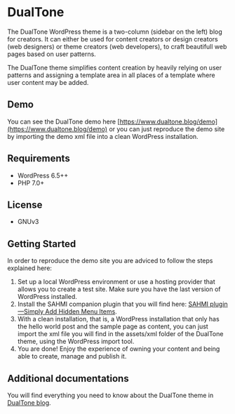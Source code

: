 # DualTone

The DualTone WordPress theme is a two-column (sidebar on the left) blog for creators. It can either be used for content creators or design creators (web designers) or theme creators (web developers), to craft beautifull web pages based on user patterns.

The DualTone theme simplifies content creation by heavily relying on user patterns and assigning a template area in all places of a template where user content may be added.

## Demo

You can see the DualTone demo here [https://www.dualtone.blog/demo](https://www.dualtone.blog/demo) or you can just reproduce the demo site by importing the demo xml file into a clean WordPress installation.

## Requirements

- WordPress 6.5++
- PHP 7.0+

## License

- GNUv3

## Getting Started

In order to reproduce the demo site you are adviced to follow the steps explained here:

1. Set up a local WordPress environment or use a hosting provider that allows you to create a test site. Make sure you have the last version of WordPress installed.
2. Install the SAHMI companion plugin that you will find here: [SAHMI plugin—Simply Add Hidden Menu Items](https://github.com/dballari/sahmi).
3. With a clean installation, that is, a WordPress installation that only has the hello world post and the sample page as content, you can just import the xml file you will find in the assets/xml folder of the DualTone theme, using the WordPress import tool.
4. You are done! Enjoy the experience of owning your content and being able to create, manage and publish it.

## Additional documentations

You will find everything you need to know about the DualTone theme in [DualTone blog](https://www.dualtone.blog).

